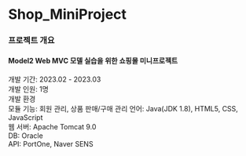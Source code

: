 # Shop_MiniProject

### 프로젝트 개요
#### Model2 Web MVC 모델 실습을 위한 쇼핑몰 미니프로젝트

개발 기간: 2023.02 - 2023.03 <br>
개발 인원: 1명 <br>
개발 환경 <br>
모듈 기능: 회원 관리, 상품 판매/구매 관리
언어: Java(JDK 1.8), HTML5, CSS, JavaScript <br>
웹 서버: Apache Tomcat 9.0 <br>
DB: Oracle <br>
API: PortOne, Naver SENS <br>

